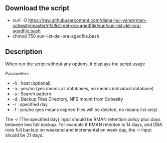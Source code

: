 ## Download the script
- curl -O https://raw.githubusercontent.com/diana-hui-yang/rman-cohesity/master/nfs/list-del-ora-agedfile/sun/sun-list-del-ora-agedfile.bash
- chmod 750 sun-list-del-ora-agedfile.bash

## Description
When run the script without any options, it displays the script usage

Parameters

- -h : host (optional)
- -a : yes/no (yes means all databases, no means individual database)
- -s : Search pattern
- -d : Backup Files Directory, NFS mount from Cohesity
- -r : specified day
- -f : yes/no (yes means expired files will be deleted, no means list only)

The -r (The specified day) input should be RMAN retention policy plus days between two full backup. For example if RMAN retenton is 14 days, and DBA runs full
backup on weekend and incremental on week day, the -r input should be 21 days. 
